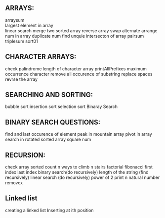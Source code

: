 ## ARRAYS:
arraysum\
largest element in array\
linear search
merge two sorted array
reverse array
swap alternate
arrange num in array
duplicate num
find unquie
intersecton of array
pairsum
triplesum
sort01

## CHARACTER ARRAYS:
check palindrome
length of character array
printAllPrefixes
maximum occurrence character
remove all occurence of substring
replace spaces
revrse the array

## SEARCHING AND SORTING:
bubble sort
insertion sort
selection sort
Binaray Search
 
## BINARY SEARCH QUESTIONS:
find and last occurence of element
peak in mountain array
pivot in array
search in rotated sorted array
square num

## RECURSION:
check array sorted
count n ways to climb n stairs
factorial 
fibonacci
first index
last index
binary search(do recursively)
length of the string (find recursively)
linear search (do recursively)
power of 2
print n natural number
removex

## Linked list
creating a linked list
Inserting at ith position